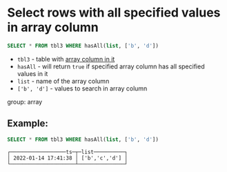 # Select rows with all specified values in array column

```sql
SELECT * FROM tbl3 WHERE hasAll(list, ['b', 'd'])
```

- `tbl3` - table with [array column in it](/clickhouse/create-array-column)
- `hasAll` - will return `true` if specified array column has all specified values in it
- `list` - name of the array column
- `['b', 'd']` - values to search in array column

group: array

## Example: 
```sql
SELECT * FROM tbl3 WHERE hasAll(list, ['b', 'd'])
```
```
┌──────────────────ts─┬─list──────────┐
│ 2022-01-14 17:41:38 │ ['b','c','d'] │
└─────────────────────┴───────────────┘
```

